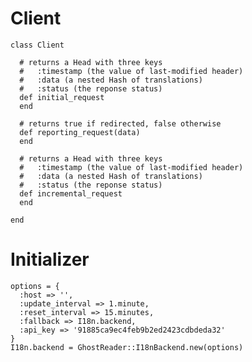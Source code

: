 Client
======

    class Client
    
      # returns a Head with three keys
      #   :timestamp (the value of last-modified header)
      #   :data (a nested Hash of translations)
      #   :status (the reponse status)
      def initial_request
      end
    
      # returns true if redirected, false otherwise
      def reporting_request(data)
      end
    
      # returns a Head with three keys
      #   :timestamp (the value of last-modified header)
      #   :data (a nested Hash of translations)
      #   :status (the reponse status)
      def incremental_request
      end
    
    end

Initializer
===========

    options = {
      :host => '',
      :update_interval => 1.minute,
      :reset_interval => 15.minutes,
      :fallback => I18n.backend,
      :api_key => '91885ca9ec4feb9b2ed2423cdbdeda32'
    }
    I18n.backend = GhostReader::I18nBackend.new(options)


